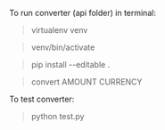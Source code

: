 To run converter (api folder) in terminal:
> virtualenv venv

> venv/bin/activate

> pip install --editable .

> convert AMOUNT CURRENCY

To test converter:
> python test.py

